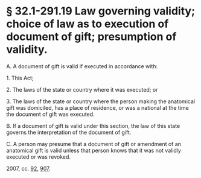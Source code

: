 # § 32.1-291.19 Law governing validity; choice of law as to execution of document of gift; presumption of validity.

<p>A. A document of gift is valid if executed in accordance with:</p><p>1. This Act;</p><p>2. The laws of the state or country where it was executed; or</p><p>3. The laws of the state or country where the person making the anatomical gift was domiciled, has a place of residence, or was a national at the time the document of gift was executed.</p><p>B. If a document of gift is valid under this section, the law of this state governs the interpretation of the document of gift.</p><p>C. A person may presume that a document of gift or amendment of an anatomical gift is valid unless that person knows that it was not validly executed or was revoked.</p><p> 2007, cc. <a href='http://lis.virginia.gov/cgi-bin/legp604.exe?071+ful+CHAP0092'>92</a>, <a href='http://lis.virginia.gov/cgi-bin/legp604.exe?071+ful+CHAP0907'>907</a>.</p>